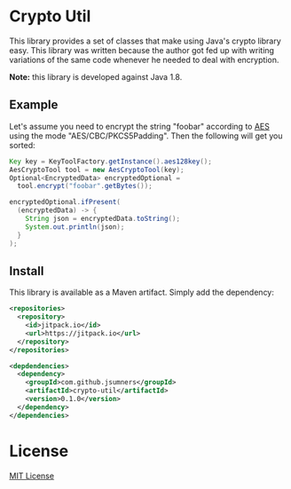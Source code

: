 # Crypto Util

This library provides a set of classes that make using Java's crypto
library easy. This library was written because the author got fed up with
writing variations of the same code whenever he needed to deal with
encryption.

**Note:** this library is developed against Java 1.8.

## Example

Let's assume you need to encrypt the string "foobar" according to
[AES][aes] using the mode "AES/CBC/PKCS5Padding". Then the following
will get you sorted:

```java
Key key = KeyToolFactory.getInstance().aes128key();
AesCryptoTool tool = new AesCryptoTool(key);
Optional<EncryptedData> encryptedOptional =
  tool.encrypt("foobar".getBytes());

encryptedOptional.ifPresent(
  (encryptedData) -> {
    String json = encryptedData.toString();
    System.out.println(json);
  }
);
```

## Install

This library is available as a Maven artifact. Simply add the
dependency:

```xml
<repositories>
  <repository>
    <id>jitpack.io</id>
    <url>https://jitpack.io</url>
  </repository>
</repositories>

<depdendencies>
  <dependency>
    <groupId>com.github.jsumners</groupId>
    <artifactId>crypto-util</artifactId>
    <version>0.1.0</version>
  </dependency>
</dependencies>
```

# License

[MIT License](http://jsumners.mit-license.org/)

[aes]: https://en.wikipedia.org/wiki/Advanced_Encryption_Standard